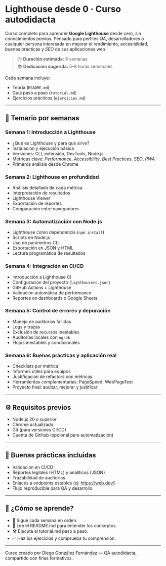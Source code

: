 # Lighthouse desde 0 · Curso autodidacta

Curso completo para aprender **Google Lighthouse** desde cero, sin conocimientos previos. Pensado para perfiles *QA*, desarrolladores o cualquier persona interesada en mejorar el rendimiento, accesibilidad, buenas prácticas y *SEO* de sus aplicaciones web.

> 🕒 **Duración estimada:** 6 semanas  
> 📚 **Dedicación sugerida:** 5–8 horas semanales

Cada semana incluye:

- Teoría (`README.md`)
- Guía paso a paso (`tutorial.md`)
- Ejercicios prácticos (`ejercicios.md`)

---

## 📌 Temario por semanas

### Semana 1: Introducción a Lighthouse

- ¿Qué es Lighthouse y para qué sirve?
- Instalación y ejecución básica
- Versiones: CLI, extensión, DevTools, Node.js
- Métricas clave: *Performance*, *Accessibility*, *Best Practices*, *SEO*, *PWA*
- Primeros análisis desde Chrome

### Semana 2: Lighthouse en profundidad

- Análisis detallado de cada métrica
- Interpretación de resultados
- Lighthouse Viewer
- Exportación de reportes
- Comparación entre navegadores

### Semana 3: Automatización con Node.js

- Lighthouse como dependencia (`npm install`)
- Scripts en Node.js
- Uso de parámetros CLI
- Exportación en JSON y HTML
- Lectura programática de resultados

### Semana 4: Integración en CI/CD

- Introducción a Lighthouse CI
- Configuración del proyecto (`lighthouserc.json`)
- GitHub Actions + Lighthouse
- Validación automática de performance
- Reportes en dashboards o Google Sheets

### Semana 5: Control de errores y depuración

- Manejo de auditorías fallidas
- Logs y trazas
- Exclusión de recursos inestables
- Auditorías locales con `ngrok`
- Flujos inestables y condicionales

### Semana 6: Buenas prácticas y aplicación real

- Checklists por métrica
- Informes útiles para equipos
- Justificación de refactors con métricas
- Herramientas complementarias: PageSpeed, WebPageTest
- Proyecto final: auditar, mejorar y justificar

---

## ⚙️ Requisitos previos

- Node.js 20 o superior
- Chrome actualizado
- Git (para versiones CI/CD)
- Cuenta de GitHub (opcional para automatización)

---

## 🧠 Buenas prácticas incluidas

- Validación en CI/CD
- Reportes legibles (HTML) y analíticos (JSON)
- Trazabilidad de auditorías
- Enlaces a endpoints estables (ej: <https://web.dev/>)
- Flujo reproducible para QA y desarrollo

---

## 🧪 ¿Cómo se aprende?

- 📌 Sigue cada semana en orden.
- 📖 Lee el README.md para entender los conceptos.
- 🛠️ Ejecuta el tutorial.md paso a paso.
- ✅ Haz los ejercicios y comprueba tu comprensión.

---

Curso creado por Diego González Fernández — QA autodidacta, compartido con fines formativos.
